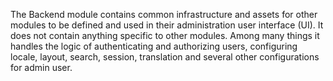The Backend module contains common infrastructure and assets for other modules to be defined and used in their
administration user interface (UI). It does not contain anything specific to other modules. Among many things it
handles the logic of authenticating and authorizing users, configuring locale, layout, search, session, translation and
several other configurations for admin user.
